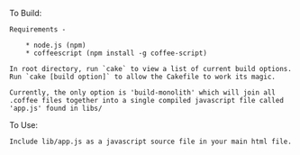 To Build: 

	Requirements - 
	
		* node.js (npm)
		* coffeescript (npm install -g coffee-script)

	In root directory, run `cake` to view a list of current build options.
	Run `cake [build option]` to allow the Cakefile to work its magic.

	Currently, the only option is 'build-monolith' which will join all .coffee files together into a single compiled javascript file called 'app.js' found in libs/

 To Use: 

 	Include lib/app.js as a javascript source file in your main html file.
